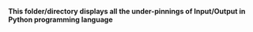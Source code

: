 **This folder/directory displays all the under-pinnings of Input/Output in Python programming language**